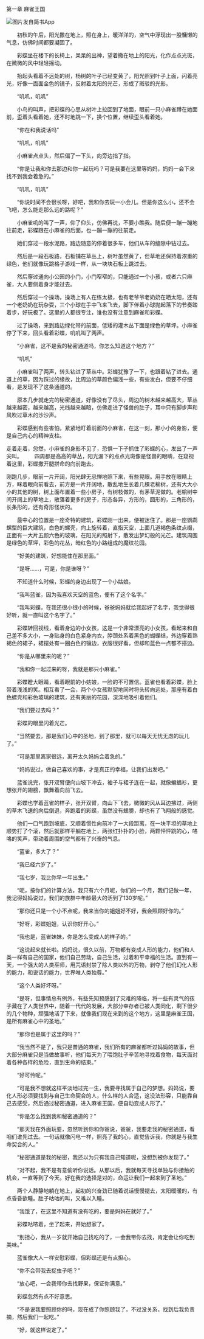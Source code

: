 
第一章  麻雀王国

![图片发自简书App](http://upload-images.jianshu.io/upload_images/3866099-cc350d6a69f2ce41.jpg?imageMogr2/auto-orient/strip%7CimageView2/2/w/1080/q/50)


　　初秋的午后，阳光撒在地上，照在身上，暖洋洋的，空气中浮现出一股慵懒的气息，仿佛时间都要凝固了。

　　彩蝶坐在楼下的长椅上，呆呆的出神，望着撒在地上的阳光，化作点点光斑，在微微的风中轻轻摇动。

　　抬起头看着不远处的树，杨树的叶子已经变黄了，阳光照到叶子上面，闪着亮光，好像一面面金色的镜子，反射着太阳的光芒，形成了斑驳的光影。

　　“叽叽，叽叽”

　　小鸟的叫声，把彩蝶的心思从树叶上拉回到了地面，眼前一只小麻雀蹲在她面前，歪着头看着她，还不时地跳一下，换个位置，继续歪头看着她。

　　“你在和我说话吗”

　　“叽叽，叽叽”

　　小麻雀点点头，然后偏了一下头，向旁边指了指。

　　“你是让我和你去那边和你一起玩吗？可是我要在这里等妈妈，妈妈一会下来找不到我会着急的。”

　　“叽叽，叽叽”

　　“你说时间不会很长呀，好吧，我和你去玩一小会儿。但是你这么小，还不会飞吧，怎么能走那么远的路呢？”

　　小麻雀叽的叫了一声，仰了仰头，仿佛再说，不要小瞧我。随后便一蹦一蹦地往前走，彩蝶跟在小麻雀的后面，也一蹦一蹦的往前走。

　　她们穿过一段水泥路，路边随意的停着很多车，他们从车的缝隙中钻过去。

　　然后是一段石板路，石板铺在草丛上，树叶虽然黄了，但草地还保持着浓重的绿色，他们就像玩跳格子游戏一样，从一块块石板上跳过去。

　　然后穿过通向小公园的小门，小门窄窄的，只能通过一个小孩，或者六只麻雀，大人要侧着身才能过去。

　　然后穿过一个操场，操场上有人在练太极，也有老爷爷老奶奶在晒太阳，还有一个老奶奶在玩杂耍，三个小球在手中飞来飞去，脚下伴着小球抛起落下的节奏踏着步，好玩极了。这里的人都很专注，谁也没有注意到麻雀和彩蝶。

　　过了操场，来到路边绿化带的前面，低矮的灌木丛下面是绿色的草坪。小麻雀停了下来，回头看着彩蝶，叽叽叫了两声。

　　“小麻雀，这不是我的秘密通道吗，你怎么知道这个地方？”

　　“叽叽”

　　小麻雀叫了两声，转头钻进了草丛中。彩蝶犹豫了一下，也跟着钻了进去。通道上的草，因为踩过的缘故，比周边的草颜色偏浅一些，有些发白，但要不仔细看，是发现不了这条通道的。

　　原本几步就走完的秘密通道，好像没有了尽头，周边的树木越来越高大，草丛越来越密，越来越高，光线越来越暗，仿佛走进了怪兽的肚子，耳中只有脚步声和风吹过草木的沙沙声。

　　彩蝶感到有些害怕，紧紧地盯着前面的小麻雀，在这一刻，那小小的身影，便是自己内心的精神支柱。

走着走着，忽然，小麻雀的身影不见了，恐惧一下子抓住了彩蝶的心，发出了一声尖叫。
　　四周都是高高的草丛，阳光漏下的点点光斑像是怪兽的眼睛，在窥视着这里，彩蝶撒开腿拼命的向前跑去。

刚跑几步，眼前一片开阔，阳光肆无忌惮地照下来，有些晃眼。用手放在眼睛上方，眯着眼向前看去，前方是一片开阔地，散乱地生长着几棵老榆树，还有大大小小的其他的树，树上面布置着一些小房子，有树枝做的，有茅草泥做的。老榆树中间开阔上的草地上，散落着更多的房子，形态各异，方形的，圆形的，三角形的，长条形的，还有奇形怪状的。

　　最中心的位置是一座奇特的建筑，彩蝶刚一出来，便被迷住了。那是一座鹦鹉螺型的巨大建筑，白色的螺壳，向上旋转着，直指天空，上面几道褐色条纹点缀，正面有一大片五颜六色的玻璃，在阳光的照射下，散发出梦幻般的光芒。建筑周围是绿色的草坪，彩色的花丛，暗红色的小路组成的魔纹花园。

　　“好美的建筑，好想能住在那里面。”

　　“是呀……，可是，你是谁呀？”

　　不知道什么时候，彩蝶的身边出现了一个小姑娘。

　　“我叫蓝雀，因为我喜欢天空的蓝色，便有了这个名字。”

　　“我叫彩蝶，在我还很小很小的时候，爸爸妈妈就给我起好了名字，我觉得很好听，就一直叫这个名字了。”

　　彩蝶转回视线，看着身边的小女孩，这是一个非常漂亮的小女孩，看起来和自己差不多大小，一身贴身的白色紧身内衣，脖颈处系着黑色的蝴蝶结，外边穿着熟褐色的裙子，裙摆处有一圈白色的镶边，衣服很好看，但却和蓝色一点都不搭边。

　　“你是从哪里来的呢？”

　　“我和你一起过来的呀，我就是那只小麻雀。”

　　彩蝶瞪大眼睛，看着眼前的小姑娘，一脸的不可置信。蓝雀也看着彩蝶，脸上带着浅浅的笑。相互看了一会，两个小女孩默契地同时将头转向远处，那座有着白色螺壳和彩色玻璃的建筑，还有美丽的花园，深深地吸引着他们。

　　“我们要过去吗？”

　　彩蝶的眼里闪着光芒。

　　“当然要去，那是我们心中的圣地，到了那里，就可以每天无忧无虑的玩儿了。”

　　“可是那里离家很远，离开太久妈妈会着急的。”

　　“妈妈说过，做自己喜欢的事，才是真正的幸福，让我们出发吧。”

　　蓝雀说完，张开双臂便向山坡下冲去，袖子与裙子连在一起，就像蝙蝠衫，更想张开的翅膀，飘舞着向前飞去。

　　彩蝶也学着蓝雀的样子，张开双臂，向山下飞去，微微的风从耳边拂过，两侧的草木飞速的向后倒退，奔跑着的彩蝶，虽然没有翅膀，却也有了飞翔般的感觉。

　　他们一口气跑到坡底，又顺着惯性向前冲了一大段距离，在一块平坦的草地上顺势打了个滚，然后就那样平躺在地上，两张红扑扑的小脸，两颗怦怦跳的心，咯咯的笑声，带动着周围的空气都有了兴奋的气息。

　　“蓝雀，多大了？”

　　“我已经六岁了。”

　　“我七岁，我比你早一年出生。”

　　“呃，按你们的计算方法，我只有六个月呢，你们的一个月，我们记做一年，我记得妈妈说过，我们的族群中年龄最大的活到了130岁呢。”

　　“那你还只是一个小不点呢，我来当你的姐姐好不好，我会照顾好你的。”

　　“好呀，彩蝶姐姐，认识你好开心。”

　　“我也是，蓝雀妹妹，你是怎么变成人的样子的。”

　　“这说起来就长啦。妈妈说，很久以前，万物都有变成人形的能力，他们和人类一样有自己的国家，他们自己劳动，自己生活，过着和平幸福的生活。直到有一天，一个强大的人类巫师，用咒语封禁了除人类以外的万物，剥夺了他们幻化人形的能力，和说话的能力，世界唯人类独尊。”

　　“这个人类好坏呀。”

　　“是呀，但事情总有例外，有些先知预感到了灾难的降临，将一些有灵气的孩子藏在了人类世界中，随着一代代的发展，大部分幸存者已被人类同化，剩下很少的几个物种，顽强地活了下来，就像我们现在来到的这个地方，这里是麻雀王国，是所有麻雀心中的圣地。”

　　“那你也是属于这里的吗？”

　　“我当然不是了，我只是普通的麻雀，我们所有的麻雀都听过妈妈的故事，但大部分麻雀只是当做故事听，他们每天为了喂饱肚子辛苦地寻找着食物，每天面对着各种各样的危险，直到生命的结束。”

　　“好可怜呢。”

　　“可是我不想就这样平淡地过完一生，我要寻找属于自己的梦想。妈妈说，要化人形必须要找到与自己生命契合的人，什么样的人合适，这没法形容，只能靠自己去感受，然后通过秘密通道，进入麻雀王国，便自动变成人形了。”

　　“你是怎么找到我和秘密通道的？”

　　“那天我在外面玩耍，忽然听到你和你爸说，爸爸，我要走我的秘密通道，看咱们谁先过去。一句话就像闪电一样，照亮了我的心，直觉告诉我，你就是与我生命契合的人。”

　　“秘密通道是我的秘密，我还以为只有我自己知道呢，没想到被你发现了。”

　　“对不起，我不是有意偷听你说话。从那以后，我就每天寻找单独与你接触的机会，一直等到了今天。好在我的选择是对的，命运让我们一起来到了圣地。”

　　两个人静静地躺在地上，起初的兴奋劲已随着说话慢慢褪去，太阳暖暖的，有点昏昏欲睡。肚子咕咕的叫，又难以入睡。

　　“我饿了，在这里不知道有没有吃的，要是妈妈在就好了。”

　　彩蝶咕哝着，坐了起来，开始想家了。

　　“别担心，我从一岁就开始自己找吃的了，一会我带你去找，肯定会让你吃到美味。”

　　蓝雀像大人一样安慰彩蝶，但彩蝶还是有点担心。

　　“你不会带我去捉虫子吧？”

　　“放心吧，一会我带你去找野果，保证你满意。”

　　彩蝶忽然有点不好意思。

　　“不是说我要照顾你的吗，现在成了你照顾我了，不过没关系，找到后我负责摘，然后我们一起吃。”

　　“好，就这样说定了。”
